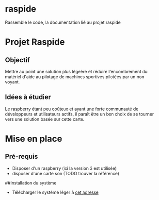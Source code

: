 # raspide
Rassemble le code, la documentation lié au projet raspide
# Projet Raspide
## Objectif

Mettre au point une solution plus légeère et réduire l'encombrement du matériel d'aide au pilotage de machines sportives pilotées par un non voyant.

## Idées à étudier

Le raspberry étant peu coûteux et ayant une forte communauté de développeurs et utilisateurs actifs, il paraît être un bon choix de se tourner vers une solution basée sur cette carte.

# Mise en place

## Pré-requis

* Disposer d'un raspberry (ici la version 3 est utilisée)
* disposer d'une carte son (TODO trouver la référence)


##Installation du système

* Télécharger le système léger à [cet adresse](https://downloads.raspberrypi.org/raspbian_lite_latest)

